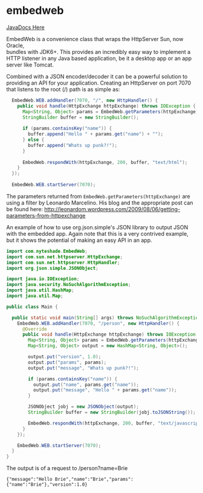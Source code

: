 embedweb
========

[JavaDocs Here](http://htmlpreview.github.com/?https://github.com/nyteshade/embedweb/blob/master/docs/index.html "JavaDocs")

EmbedWeb is a convenience class that wraps the HttpServer Sun, now Oracle,   
bundles with JDK6+. This provides an incredibly easy way to implement a      
HTTP listener in any Java based application, be it a desktop app or an app   
server like Tomcat.                                                          
                                                                             
Combined with a JSON encoder/decoder it can be a powerful solution to        
providing an API for your application. Creating an HttpServer on port 7070   
that listens to the root (/) path is as simple as:                           
                                                                             
```java                                                                  
  EmbedWeb.WEB.addHandler(7070, "/", new HttpHandler() {                     
    public void handle(HttpExchange httpExchange) throws IOException {       
      Map<String, Object> params = EmbedWeb.getParameters(httpExchange);  
      StringBuilder buffer = new StringBuilder();                            
                                                                             
      if (params.containsKey("name")) {                                      
        buffer.append("Hello " + params.get("name") + "");                   
      } else {                                                               
        buffer.append("Whats up punk?!");                                    
      }                                                                      
                                                                             
      EmbedWeb.respondWith(httpExchange, 200, buffer, "text/html");          
    }                                                                        
  });                                                                        
                                                                             
  EmbedWeb.WEB.startServer(7070);                                            
```                                                                
                                                                             
The parameters returned from ```EmbedWeb.getParameters(httpExchange)``` are
using a filter by Leonardo Marcelino. His blog and the appropriate post can
be found here:
http://leonardom.wordpress.com/2009/08/06/getting-parameters-from-httpexchange

An example of how to use org.json.simple's JSON library to output JSON with the
embedded app. Again note that this is a very contrived example, but it shows the
potential of making an easy API in an app.

```java
import com.nyteshade.EmbedWeb;
import com.sun.net.httpserver.HttpExchange;
import com.sun.net.httpserver.HttpHandler;
import org.json.simple.JSONObject;

import java.io.IOException;
import java.security.NoSuchAlgorithmException;
import java.util.HashMap;
import java.util.Map;

public class Main {

  public static void main(String[] args) throws NoSuchAlgorithmException {
    EmbedWeb.WEB.addHandler(7070, "/person", new HttpHandler() {
      @Override
      public void handle(HttpExchange httpExchange) throws IOException {
        Map<String, Object> params = EmbedWeb.getParameters(httpExchange);
        Map<String, Object> output = new HashMap<String, Object>();

        output.put("version", 1.0);
        output.put("params", params);
        output.put("message", "Whats up punk?!");

        if (params.containsKey("name")) {
          output.put("name", params.get("name"));
          output.put("message", "Hello " + params.get("name"));
        }

        JSONObject jobj = new JSONObject(output);
        StringBuilder buffer = new StringBuilder(jobj.toJSONString());

        EmbedWeb.respondWith(httpExchange, 200, buffer, "text/javascript");
      }
    });

    EmbedWeb.WEB.startServer(7070);
  }
}
```

The output is of a request to /person?name=Brie

```
{"message":"Hello Brie","name":"Brie","params":{"name":"Brie"},"version":1.0}
```

